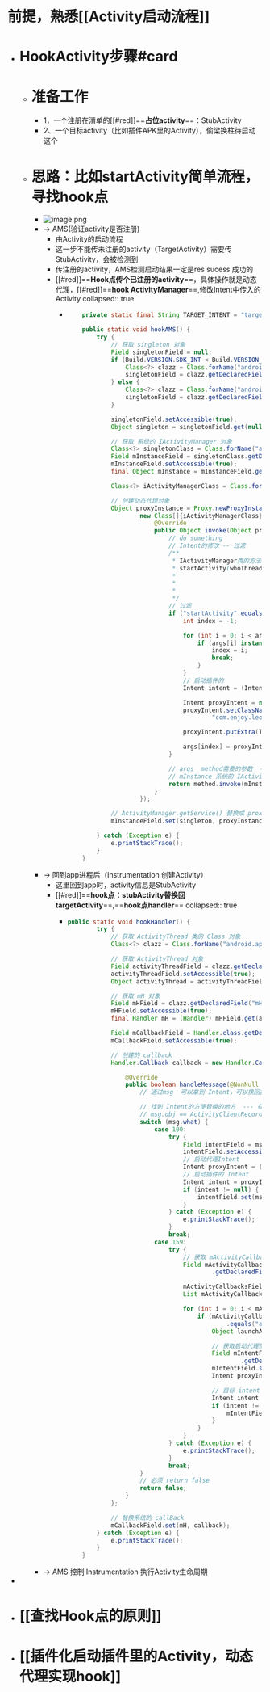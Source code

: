 # 前提，熟悉[[Activity启动流程]]
- # HookActivity步骤#card
	- # 准备工作
		- 1，一个注册在清单的[[#red]]==**占位activity**==：StubActivity
		- 2、一个目标activity（比如插件APK里的Activity），偷梁换柱待启动这个
	- # 思路：比如startActivity简单流程，寻找hook点
		- ![image.png](../assets/image_1692684276463_0.png)
		- -> AMS(验证activity是否注册)
			- 由Activity的启动流程
			- 这一步不能传未注册的activity（TargetActivity）需要传StubActivity，会被检测到
			- 传注册的activity，AMS检测启动结果一定是res sucess 成功的
			- [[#red]]==**Hook点传个已注册的activity**==，具体操作就是动态代理，[[#red]]==**hook ActivityManager**==,修改Intent中传入的Activity
			  collapsed:: true
				- ```java
				      private static final String TARGET_INTENT = "target_intent";
				  
				      public static void hookAMS() {
				          try {
				              // 获取 singleton 对象
				              Field singletonField = null;
				              if (Build.VERSION.SDK_INT < Build.VERSION_CODES.O) { // 小于8.0
				                  Class<?> clazz = Class.forName("android.app.ActivityManagerNative");
				                  singletonField = clazz.getDeclaredField("gDefault");
				              } else {
				                  Class<?> clazz = Class.forName("android.app.ActivityManager");
				                  singletonField = clazz.getDeclaredField("IActivityManagerSingleton");
				              }
				  
				              singletonField.setAccessible(true);
				              Object singleton = singletonField.get(null);
				  
				              // 获取 系统的 IActivityManager 对象
				              Class<?> singletonClass = Class.forName("android.util.Singleton");
				              Field mInstanceField = singletonClass.getDeclaredField("mInstance");
				              mInstanceField.setAccessible(true);
				              final Object mInstance = mInstanceField.get(singleton);
				  
				              Class<?> iActivityManagerClass = Class.forName("android.app.IActivityManager");
				  
				              // 创建动态代理对象
				              Object proxyInstance = Proxy.newProxyInstance(Thread.currentThread().getContextClassLoader(),
				                      new Class[]{iActivityManagerClass}, new InvocationHandler() {
				                          @Override
				                          public Object invoke(Object proxy, Method method, Object[] args) throws Throwable {
				                              // do something
				                              // Intent的修改 -- 过滤
				                              /**
				                               * IActivityManager类的方法
				                               * startActivity(whoThread, who.getBasePackageName(), intent,
				                               *                         intent.resolveTypeIfNeeded(who.getContentResolver()),
				                               *                         token, target != null ? target.mEmbeddedID : null,
				                               *                         requestCode, 0, null, options)
				                               */
				                              // 过滤
				                              if ("startActivity".equals(method.getName())) {
				                                  int index = -1;
				  
				                                  for (int i = 0; i < args.length; i++) {
				                                      if (args[i] instanceof Intent) {
				                                          index = i;
				                                          break;
				                                      }
				                                  }
				                                  // 启动插件的
				                                  Intent intent = (Intent) args[index];
				  
				                                  Intent proxyIntent = new Intent();
				                                  proxyIntent.setClassName("com.enjoy.leo_plugin",
				                                          "com.enjoy.leo_plugin.ProxyActivity");
				  
				                                  proxyIntent.putExtra(TARGET_INTENT, intent);
				  
				                                  args[index] = proxyIntent;
				                              }
				  
				                              // args  method需要的参数  --- 不改变原有的执行流程
				                              // mInstance 系统的 IActivityManager 对象
				                              return method.invoke(mInstance, args);
				                          }
				                      });
				  
				              // ActivityManager.getService() 替换成 proxyInstance
				              mInstanceField.set(singleton, proxyInstance);
				  
				          } catch (Exception e) {
				              e.printStackTrace();
				          }
				      }
				  
				  ```
		- -> 回到app进程后（Instrumentation 创建Activity）
			- 这里回到app时，activity信息是StubActivity
			- [[#red]]==**hook点：stubActivity替换回targetActivity**==,==**hook点handler**==
			  collapsed:: true
				- ```java
				  public static void hookHandler() {
				          try {
				              // 获取 ActivityThread 类的 Class 对象
				              Class<?> clazz = Class.forName("android.app.ActivityThread");
				  
				              // 获取 ActivityThread 对象
				              Field activityThreadField = clazz.getDeclaredField("sCurrentActivityThread");
				              activityThreadField.setAccessible(true);
				              Object activityThread = activityThreadField.get(null);
				  
				              // 获取 mH 对象
				              Field mHField = clazz.getDeclaredField("mH");
				              mHField.setAccessible(true);
				              final Handler mH = (Handler) mHField.get(activityThread);
				  
				              Field mCallbackField = Handler.class.getDeclaredField("mCallback");
				              mCallbackField.setAccessible(true);
				  
				              // 创建的 callback
				              Handler.Callback callback = new Handler.Callback() {
				  
				                  @Override
				                  public boolean handleMessage(@NonNull Message msg) {
				                      // 通过msg  可以拿到 Intent，可以换回执行插件的Intent
				  
				                      // 找到 Intent的方便替换的地方  --- 在这个类里面 ActivityClientRecord --- Intent intent 非静态
				                      // msg.obj == ActivityClientRecord
				                      switch (msg.what) {
				                          case 100:
				                              try {
				                                  Field intentField = msg.obj.getClass().getDeclaredField("intent");
				                                  intentField.setAccessible(true);
				                                  // 启动代理Intent
				                                  Intent proxyIntent = (Intent) intentField.get(msg.obj);
				                                  // 启动插件的 Intent
				                                  Intent intent = proxyIntent.getParcelableExtra(TARGET_INTENT);
				                                  if (intent != null) {
				                                      intentField.set(msg.obj, intent);
				                                  }
				                              } catch (Exception e) {
				                                  e.printStackTrace();
				                              }
				                              break;
				                          case 159:
				                              try {
				                                  // 获取 mActivityCallbacks 对象
				                                  Field mActivityCallbacksField = msg.obj.getClass()
				                                          .getDeclaredField("mActivityCallbacks");
				  
				                                  mActivityCallbacksField.setAccessible(true);
				                                  List mActivityCallbacks = (List) mActivityCallbacksField.get(msg.obj);
				  
				                                  for (int i = 0; i < mActivityCallbacks.size(); i++) {
				                                      if (mActivityCallbacks.get(i).getClass().getName()
				                                              .equals("android.app.servertransaction.LaunchActivityItem")) {
				                                          Object launchActivityItem = mActivityCallbacks.get(i);
				  
				                                          // 获取启动代理的 Intent
				                                          Field mIntentField = launchActivityItem.getClass()
				                                                  .getDeclaredField("mIntent");
				                                          mIntentField.setAccessible(true);
				                                          Intent proxyIntent = (Intent) mIntentField.get(launchActivityItem);
				  
				                                          // 目标 intent 替换 proxyIntent
				                                          Intent intent = proxyIntent.getParcelableExtra(TARGET_INTENT);
				                                          if (intent != null) {
				                                              mIntentField.set(launchActivityItem, intent);
				                                          }
				                                      }
				                                  }
				                              } catch (Exception e) {
				                                  e.printStackTrace();
				                              }
				                              break;
				                      }
				                      // 必须 return false
				                      return false;
				                  }
				              };
				  
				              // 替换系统的 callBack
				              mCallbackField.set(mH, callback);
				          } catch (Exception e) {
				              e.printStackTrace();
				          }
				      }
				  ```
		- -> AMS 控制 Instrumentation 执行Activity生命周期
-
- # [[查找Hook点的原则]]
- # [[插件化启动插件里的Activity，动态代理实现hook]]